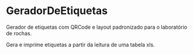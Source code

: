 # GeradorDeEtiquetas
Gerador de etiquetas com QRCode e layout padronizado para o laboratório de rochas.

Gera e imprime etiquetas a partir da leitura de uma tabela xls.
